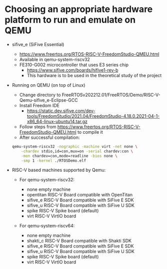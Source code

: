 # Choosing an appropriate hardware platform to run and emulate on QEMU

* sifive_e (SiFive Essential)
    * https://www.freertos.org/RTOS-RISC-V-FreedomStudio-QMEU.html
    * Available in qemu-system-riscv32
    * FE310-G002 microcontroller that uses E3 series chip
        * https://www.sifive.com/boards/hifive1-rev-b
        * This hardware is to be used in the theoretical study of the project

* Running on QEMU (on top of Linux)
    * Change directory to FreeRTOSv202212.01/FreeRTOS/Demo/RISC-V-Qemu-sifive_e-Eclipse-GCC
    * Install Freedom IDE
        * https://static.dev.sifive.com/dev-tools/FreedomStudio/2021.04/FreedomStudio-4.18.0.2021-04-1-x86_64-linux-ubuntu14.tar.gz
    * Follow steps from https://www.freertos.org/RTOS-RISC-V-FreedomStudio-QMEU.html to compile it
    * After successful compilation:
    ```sh
    qemu-system-riscv32 -nographic -machine virt -net none \
        -chardev stdio,id=con,mux=on -serial chardev:con \
        -mon chardev=con,mode=readline -bios none \
        -smp 1 -kernel ./RTOSDemo.elf
    ```


* RISC-V based machines supported by Qemu:

    * For qemu-system-riscv32:
        * none                 empty machine
        * opentitan            RISC-V Board compatible with OpenTitan
        * sifive_e             RISC-V Board compatible with SiFive E SDK
        * sifive_u             RISC-V Board compatible with SiFive U SDK
        * spike                RISC-V Spike board (default)
        * virt                 RISC-V VirtIO board

    * For qemu-system-riscv64:
        * none                 empty machine
        * shakti_c             RISC-V Board compatible with Shakti SDK
        * sifive_e             RISC-V Board compatible with SiFive E SDK
        * sifive_u             RISC-V Board compatible with SiFive U SDK
        * spike                RISC-V Spike board (default)
        * virt                 RISC-V VirtIO board
